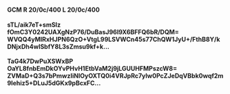 #### GCM R 20/0c/400 L 20/0c/400
**sTL/aik7eT+smSlz**<br/>**fOmC3Y0242UAXgNzP76/DuBasJ96l9X6BFFQ6bR/DQM=**<br/>**WVQQ4yMlRxHJPN6QzO+VtgL99LSVWCn45s77ChQW1JyU+/FthB8Y/kDNjxDh4wlSbfY8L3sZmsu9kf+k...**<br/><br/>
**TaG4k7DwPuXSWxBP**<br/>**OaYL8fnbEmDkOYvPHvH1EtbVaM2j9jLGUUHFMPszcW8=**<br/>**ZVMaD+Q3s7bPmwzIiNlOyOXTQ0i4VRJpRc7ylw0PcZJeDqVBbk0wqf2m9Iehiz5+DLuJ5dGKx9pBcxFC...**